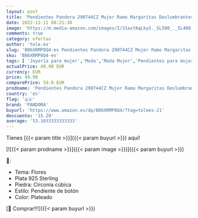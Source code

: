 ```yaml
---
layout: post
title: 'Pendientes Pandora 290744CZ Mujer Ramo Margaritas Deslumbrantes'
date: 2022-12-11 08:21:30
image: 'https://m.media-amazon.com/images/I/31axYAqLkyS._SL500_._SL400_.jpg'
comments: true
category: ofertas
author: 'tole.es'
slug: 'B06XRMP8Q4-es Pendientes Pandora 290744CZ Mujer Ramo Margaritas...'
sku: 'B06XRMP8Q4-es'
tags: [ 'Joyería para mujer','Moda','Moda Mujer','Pendientes para mujer','pandora','🇪🇸', ]
actualPrice: 49.98 EUR
currency: EUR
price: 49.98
comparePrice: 59.0 EUR
prodname: 'Pendientes Pandora 290744CZ Mujer Ramo Margaritas Deslumbrantes'
country: 'es'
flag: '🇪🇸'
brand: 'PANDORA'
buyurl: 'https://www.amazon.es/dp/B06XRMP8Q4/?tag=tolees-21'
descuento: '15.29'
average: '53.1033333333333'
---
```


Tienes [{{< param title >}}]({{< param buyurl >}}) aqui!

[![{{< param prodname >}}]({{< param image >}})]({{< param buyurl >}})

🔎:

- Tema: Flores
- Plata 925 Sterling
- Piedra: Circonia cúbica
- Estilo: Pendiente de botón
- Color: Plateado

[🛒 Comprar!!!]({{< param buyurl >}})
